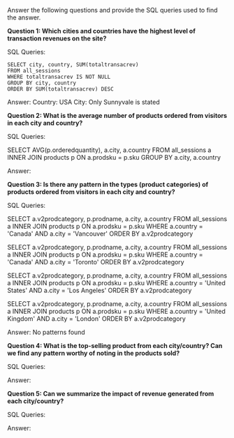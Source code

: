 Answer the following questions and provide the SQL queries used to find the answer.

    
**Question 1: Which cities and countries have the highest level of transaction revenues on the site?**


SQL Queries:

```
SELECT city, country, SUM(totaltransacrev)
FROM all_sessions
WHERE totaltransacrev IS NOT NULL
GROUP BY city, country
ORDER BY SUM(totaltransacrev) DESC

```


Answer: Country: USA
	City: Only Sunnyvale is stated  




**Question 2: What is the average number of products ordered from visitors in each city and country?**


SQL Queries:

SELECT AVG(p.orderedquantity), a.city, a.country
FROM all_sessions a
INNER JOIN products p
ON a.prodsku = p.sku 
GROUP BY a.city, a.country


Answer:





**Question 3: Is there any pattern in the types (product categories) of products ordered from visitors in each city and country?**


SQL Queries:

SELECT a.v2prodcategory, p.prodname, a.city, a.country
FROM all_sessions a
INNER JOIN products p
ON a.prodsku = p.sku 
WHERE a.country = 'Canada' AND a.city = 'Vancouver'
ORDER BY a.v2prodcategory

SELECT a.v2prodcategory, p.prodname, a.city, a.country
FROM all_sessions a
INNER JOIN products p
ON a.prodsku = p.sku 
WHERE a.country = 'Canada' AND a.city = 'Toronto'
ORDER BY a.v2prodcategory

SELECT a.v2prodcategory, p.prodname, a.city, a.country
FROM all_sessions a
INNER JOIN products p
ON a.prodsku = p.sku 
WHERE a.country = 'United States' AND a.city = 'Los Angeles'
ORDER BY a.v2prodcategory

SELECT a.v2prodcategory, p.prodname, a.city, a.country
FROM all_sessions a
INNER JOIN products p
ON a.prodsku = p.sku 
WHERE a.country = 'United Kingdom' AND a.city = 'London'
ORDER BY a.v2prodcategory


Answer: No patterns found





**Question 4: What is the top-selling product from each city/country? Can we find any pattern worthy of noting in the products sold?**


SQL Queries:



Answer:





**Question 5: Can we summarize the impact of revenue generated from each city/country?**

SQL Queries:



Answer:







